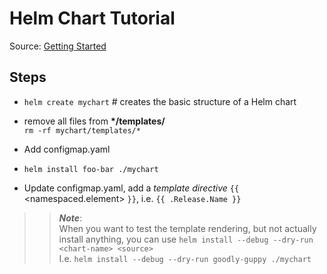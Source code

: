 # Helm Chart Tutorial

Source: [Getting Started](https://helm.sh/docs/chart_template_guide/getting_started/)

## Steps

- `helm create mychart` # creates the basic structure of a Helm chart

- remove all files from **\*/templates/**  
  `rm -rf mychart/templates/*`

- Add configmap.yaml

- `helm install foo-bar ./mychart`

- Update configmap.yaml, add a *template directive* `{{` <namespaced.element> `}}`, i.e. `{{ .Release.Name }}`

>> ***Note***:  
When you want to test the template rendering, but not actually install anything, you can use `helm install --debug --dry-run <chart-name> <source>`  
I.e. `helm install --debug --dry-run goodly-guppy ./mychart`
